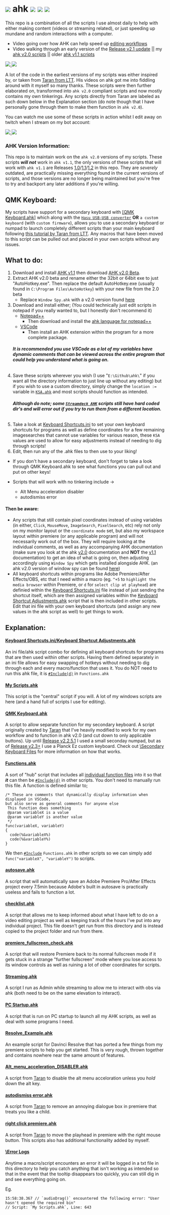 # [![](https://bit.ly/3fjVx8t)](https://github.com/Tomshiii/ahk/tree/main) ahk [![](https://img.shields.io/github/v/release/Tomshiii/ahk)](https://github.com/tomshiii/ahk/releases/latest) [![](https://img.shields.io/github/last-commit/tomshiii/ahk/dev?label=last%20commit%20%28dev%29)](https://github.com/Tomshiii/ahk/commits/dev) [![](https://img.shields.io/github/license/tomshiii/ahk?color=orange)](https://github.com/tomshiii/ahk/blob/main/LICENSE)

This repo is a combination of all the scripts I use almost daily to help with either making content (videos or streaming related), or just speeding up mundane and random interactions with a computer.

- Video going over how AHK can help speed up [editing workflows](https://youtu.be/Iv-oR7An_iI)
- Video walking through an early version of the [Release v2.1 update](https://youtu.be/JF_WISVJsPU) || my [ahk v2.0 scripts](https://youtu.be/3rFDEonACxo) || older [ahk v1.1 scripts](https://youtu.be/QOztbpTe_Es)

[![](https://user-images.githubusercontent.com/53557479/149133968-6c1ff2e0-0140-4eda-95e3-e56164d263a4.png) ![](https://img.shields.io/youtube/channel/subscribers/UCJu2dToEHzuovY6suetkcdQ?style=flat)](https://www.youtube.com/c/tomshiii)

A lot of the code in the earliest versions of my scripts was either inspired by, or taken from [Taran from LTT](https://github.com/TaranVH/). His videos on ahk got me into fiddling around with it myself so many thanks. These scripts were then further elaborated on, transformed into `ahk v2.0` compliant scripts and now mostly contains my own tinkerings. Any scripts directly from Taran are labeled as such down below in the Explanation section (do note though that I have personally gone through them to make them function in `ahk v2.0`).

You can watch me use some of these scripts in action whilst I edit away on twitch when I stream on my bot account:

[![](https://user-images.githubusercontent.com/53557479/149135097-0f9ae87a-5157-4524-ae75-34b6aaf81c30.png) ![](https://img.shields.io/twitch/status/botshiii)](https://www.twitch.tv/botshiii)

### AHK Version Information:
This repo is to maintain work on the `ahk v2.0` versions of my scripts. These scripts **_will not_** work in `ahk v1.1`, the only versions of these scripts that will work with `ahk v1.1` are Releases [1.0](https://github.com/Tomshiii/ahk/releases/tag/v1.0)/[1.1](https://github.com/Tomshiii/ahk/releases/tag/v1.1)/[1.2](https://github.com/Tomshiii/ahk/releases/tag/v1.2) in this repo. They are _severely_ outdated, are practically missing everything found in the current versions of scripts, and those versions are no longer being maintained but you're free to try and backport any later additions if you're willing.

## QMK Keyboard:
My scripts have support for a secondary keyboard with [[QMK Keyboard.ahk]](https://github.com/Tomshiii/ahk/blob/main/QMK%20Keyboard.ahk) which along with the [`Hasu USB-USB converter`](https://geekhack.org/index.php?topic=109514.0) **OR** `a custom keyboard` (with `custom firmware`), allows you to use a secondary keyboard or numpad to launch completely different scripts than your main keyboard following [this tutorial by Taran from LTT](https://www.youtube.com/watch?v=GZEoss4XIgc). Any macros that have been moved to this script can be pulled out and placed in your own scripts without any issues.

## What to do:
1. Download and install [AHK v1.1](https://www.autohotkey.com/) then download [AHK v2.0 Beta](https://www.autohotkey.com/v2/).
2. Extract AHK v2.0 beta and rename either the 32bit or 64bit exe to just "AutoHotkey.exe". Then replace the default AutoHotkey.exe (usually found in `C:\Program Files\AutoHotkey`) with your new file from the 2.0 beta
   - Replace `Window Spy.ahk` with a v2.0 version found [here](https://github.com/steelywing/AutoHotkey-Release/blob/master/installer/source/WindowSpy.v2.ahk)
3. Download and install either; (You could technically just edit scripts in notepad if you really wanted to, but I honestly don't recommend it)
   - [Notepad++](https://notepad-plus-plus.org/downloads/)
     - Then download and install the [ahk language for notepad++](https://www.autohotkey.com/boards/viewtopic.php?t=50)
   - [VSCode](https://code.visualstudio.com/)
     - Then install an AHK extension within the program for a more complete package.
    ###### **_It is recommended you use VSCode as a lot of my variables have dynamic comments that can be viewed across the entire program that could help you understand what is going on._**
4. Save these scripts wherever you wish (I use "`E:\Github\ahk\`" if you want all the directory information to just line up without any editing) but if you wish to use a custom directory, simply change the `location :=` variable in [`KSA.ahk`](https://github.com/Tomshiii/ahk/tree/main/KSA) and most scripts should function as intended.
    ###### **_Although do note; some [`Streamdeck AHK`](https://github.com/Tomshiii/ahk/tree/main/Streamdeck%20AHK) scripts still have hard coded dir's and will error out if you try to run them from a different location._**
5. Take a look at [Keyboard Shortcuts.ini](https://github.com/Tomshiii/ahk/tree/main/KSA) to set your own keyboard shortcuts for programs as well as define coordinates for a few remaining imagesearches that cannot use variables for various reason, these `KSA` values are used to allow for easy adjustments instead of needing to dig through scripts!
6. Edit, then run any of the .ahk files to then use to your liking!
- If you don't have a secondary keyboard, don't forget to take a look through QMK Keyboard.ahk to see what functions you can pull out and put on other keys!

- Scripts that will work with no tinkering include ->
  - Alt Menu acceleration disabler
  - autodismiss error
#### Then be aware:
- Any scripts that still contain pixel coordinates instead of using variables (in either, `Click`, `MouseMove`, `ImageSearch`, `PixelSearch`, etc) rely not only on my monitor layout or the `coordinate mode` set, but also my workspace layout within premiere (or any applicable program) and will not necessarily work out of the box. They will require looking at the individual comments, as well as any accompanying AHK documentation (make sure you look at the ahk [v2.0](https://lexikos.github.io/v2/docs/AutoHotkey.htm) documentation and **NOT** the [v1.1](https://www.autohotkey.com/docs/AutoHotkey.htm) documentation) to get an idea of what is going on, then adjusting accordingly using `Window Spy` which gets installed alongside AHK. (an ahk v2.0 version of window spy can be found [here](https://github.com/steelywing/AutoHotkey-Release/blob/master/installer/source/WindowSpy.v2.ahk))
- All keyboard shortcuts within programs like Adobe Premiere/After Effects/OBS, etc that I need within a macro (eg. `^+5` to `highlight the media browser` within Premiere, or `d` for `select clip at playhead`) are definied within the [Keyboard Shortcuts.ini](https://github.com/Tomshiii/ahk/tree/main/KSA) file instead of just sending the shortcut itself, which are then assigned variables within the [Keyboard Shortcut Adjustments.ahk](https://git.io/Jicuy) script that is then included in other scripts. Edit that ini file with your own keyboard shortcuts (and assign any new values in the ahk script as well) to get things to work.

## Explanation:

#### [Keyboard Shortcuts.ini/Keyboard Shortcut Adjustments.ahk](https://github.com/Tomshiii/ahk/tree/main/KSA)
An ini file/ahk script combo for defining all keyboard shortcuts for programs that are then used within other scripts. Having them defined separately in an ini file allows for easy swapping of hotkeys without needing to dig through each and every macro/function that uses it. You do NOT need to run this ahk file, it is [`#Include(d)`](https://lexikos.github.io/v2/docs/commands/_Include.htm) in `Functions.ahk`

#### [My Scripts.ahk](https://github.com/Tomshiii/ahk/blob/main/My%20Scripts.ahk)
This script is the "central" script if you will. A lot of my windows scripts are here (and a hand full of scripts I use for editing).

#### [QMK Keyboard.ahk](https://github.com/Tomshiii/ahk/blob/main/QMK%20Keyboard.ahk)
A script to allow separate function for my secondary keyboard. A script originally created by [Taran](https://github.com/TaranVH/) that I've heavily modified to work for my own workflow and to function in ahk v2.0 (and cut down to only applicable buttons). Up until [Release v2.2.5.1](https://github.com/Tomshiii/ahk/releases/tag/v2.2.5.1) I used a small seconday numpad, but as of [Release v2.3+](https://github.com/Tomshiii/ahk/releases/tag/v2.3) I use a Planck Ez custom keyboard.
Check out [\Secondary Keyboard Files](https://github.com/Tomshiii/ahk/tree/main/Secondary%20Keyboard%20Files) for more information on how that works.

#### [Functions.ahk](https://github.com/Tomshiii/ahk/blob/main/Functions.ahk)
A sort of "hub" script that includes all [individual function files](https://github.com/Tomshiii/ahk/tree/main/Functions) into it so that ***it*** can then be [`#Include(d)`](https://lexikos.github.io/v2/docs/commands/_Include.htm) in other scripts. You don't need to manually run this file.
A function is defined similar to;
```autohotkey
/* These are comments that dynamically display information when displayed in VSCode,
but also serve as general comments for anyone else
 This function does something
 @param variableX is a value
 @param variableY is another value
 */
func(variableX, variableY)
{
  code(%&variableX%)
  code(%&variableY%)
}
```
We then [`#Include`](https://lexikos.github.io/v2/docs/commands/_Include.htm) `Functions.ahk` in other scripts so we can simply add `func("variableX", "variableY")` to scripts.

#### [autosave.ahk](https://github.com/Tomshiii/ahk/blob/main/autosave.ahk)
A script that will automatically save an Adobe Premiere Pro/After Effects project every 7.5min because Adobe's built in autosave is practically useless and fails to function a lot.

#### [checklist.ahk](https://github.com/Tomshiii/ahk/blob/main/checklist.ahk)
A script that allows me to keep informed about what I have left to do on a video editing project as well as keeping track of the hours I've put into any individual project. This file doesn't get run from this directory and is instead copied to the project folder and run from there.

#### [premiere_fullscreen_check.ahk](https://github.com/Tomshiii/ahk/blob/main/premiere_fullscreen_check.ahk)
A script that will restore Premiere back to its normal fullscreen mode if it gets stuck in a strange "further fullscreen" mode where you lose access to its window controls as well as ruining a lot of other coordinates for scripts.

#### [Streaming.ahk](https://github.com/Tomshiii/ahk/tree/main/Stream)
A script I run as Admin while streaming to allow me to interact with obs via ahk (both need to be on the same elevation to interact).

#### [PC Startup.ahk](https://github.com/Tomshiii/ahk/blob/main/PC%20Startup.ahk)
A script that is run on PC startup to launch all my AHK scripts, as well as deal with some programs I need.

#### [Resolve_Example.ahk](https://github.com/Tomshiii/ahk/blob/main/Resolve_Example.ahk)
An example script for Davinci Resolve that has ported a few things from my premiere scripts to help you get started. This is very rough, thrown together and contains nowhere near the same amount of features.

#### [Alt_menu_acceleration_DISABLER.ahk](https://github.com/Tomshiii/ahk/blob/main/Alt_menu_acceleration_DISABLER.ahk)
A script from [Taran](https://github.com/TaranVH/) to disable the alt menu acceloration unless you _hold_ down the alt key.

#### [autodismiss error.ahk](https://github.com/Tomshiii/ahk/blob/main/autodismiss%20error.ahk)
A script from [Taran](https://github.com/TaranVH/) to remove an annoying dialogue box in premiere that treats you like a child.

#### [right click premiere.ahk](https://github.com/Tomshiii/ahk/blob/main/right%20click%20premiere.ahk)
A script from [Taran](https://github.com/TaranVH/) to move the playhead in premiere with the right mouse button. This scripts also has additional functionality added by myself.

#### [\Error Logs](https://github.com/Tomshiii/ahk/tree/main/Error%20Logs)
Anytime a macro/script encounters an error it will be logged in a txt file in this directory to help you catch anything that isn't working as intended so that in the event that the tooltip disappears too quickly, you can still dig in and see everything going on.

Eg.
```
15:58:38.367 // `audioDrag()` encountered the following error: "User hasn't opened the required bin"
// Script: `My Scripts.ahk`, Line: 643
```